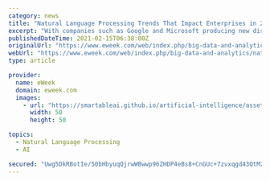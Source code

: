 ```yaml
---
category: news
title: "Natural Language Processing Trends That Impact Enterprises in 2021"
excerpt: "With companies such as Google and Microsoft producing new discoveries on a consistent basis, NLP has made quantum leaps in terms of accuracy, speed and methodology to aid computer scientists as they tackle complex issues."
publishedDateTime: 2021-02-15T06:38:00Z
originalUrl: "https://www.eweek.com/web/index.php/big-data-and-analytics/natural-language-processing-trends-that-impact-enterprises-in-2021"
webUrl: "https://www.eweek.com/web/index.php/big-data-and-analytics/natural-language-processing-trends-that-impact-enterprises-in-2021"
type: article

provider:
  name: eWeek
  domain: eweek.com
  images:
    - url: "https://smartableai.github.io/artificial-intelligence/assets/images/organizations/eweek.com-50x50.jpg"
      width: 50
      height: 50

topics:
  - Natural Language Processing
  - AI

secured: "Uwg5DkRBotIe/50bHbyuqQjrwWBwwp96ZHDP4eBs8+CnGUc+7zvxqgd43QtM2N8FLWSU+qQHRC9EgQU/XkSlwtGFV0vNZOZsUaM5SbzCHRl7GQJbjg9ocWUpHT37eBe9nwg22u3e3CjUtv8CyvaNTEn9Mx2B40XX64+VJgFlPHVWS94H1iljwUufEiAj6QB3eKCJLTh5TUt3jQOjXiIRs7zHTAFXOqvyeDHDTZmgciL8WbQjeaq8q1nT5PQ81cQs22HW0lLg1NnqOcRc2O2+eqmft5UeZXPnny6ftghM3004stf+ftqClvVWXe59fyECLEB1flpWNjCHqM35gJycXwq+lYcBe3xRut7jV7RM298=;LkEu4emOzR/MH+L8GTrrwA=="
---
```


